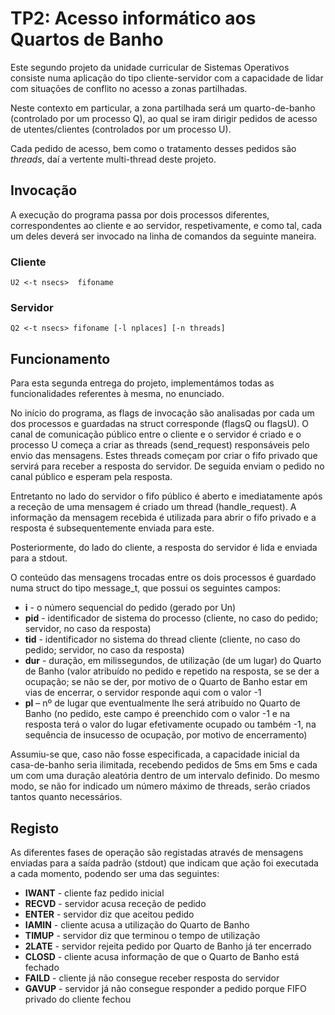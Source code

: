 # TP2: Acesso informático aos Quartos de Banho

Este segundo projeto da unidade curricular de Sistemas Operativos consiste numa aplicação do tipo cliente-servidor com a capacidade de lidar com situações de conflito no acesso a zonas partilhadas.

Neste contexto em particular, a zona partilhada será um quarto-de-banho (controlado por um processo Q), ao qual se iram dirigir pedidos de acesso de utentes/clientes (controlados por um processo U). 

Cada pedido de acesso, bem como o tratamento desses pedidos são *threads*, daí a vertente multi-thread deste projeto.

## Invocação

A execução do programa passa por dois processos diferentes, correspondentes ao cliente e ao servidor, respetivamente, e como tal, cada um deles deverá ser invocado na linha de comandos da seguinte maneira.

### Cliente

```shell
U2 <-t nsecs>  fifoname
```

### Servidor

```shell
Q2 <-t nsecs> fifoname [-l nplaces] [-n threads]
```

## Funcionamento

Para esta segunda entrega do projeto, implementámos todas as funcionalidades referentes à mesma, no enunciado. 

No início do programa, as flags de invocação são analisadas por cada um dos processos e guardadas na struct corresponde (flagsQ ou flagsU).
O canal de comunicação público entre o cliente e o servidor é criado e o processo U começa a criar as threads (send_request) responsáveis pelo envio das mensagens.
Estes threads começam por criar o fifo privado que servirá para receber a resposta do servidor. De seguida enviam o pedido no canal público e esperam pela resposta.

Entretanto no lado do servidor o fifo público é aberto e imediatamente após a receção de uma mensagem é criado um thread (handle_request).
A informação da mensagem recebida é utilizada para abrir o fifo privado e a resposta é subsequentemente enviada para este.

Posteriormente, do lado do cliente, a resposta do servidor é lida e enviada para a stdout.

O conteúdo das mensagens trocadas entre os dois processos é guardado numa struct do tipo message_t, que possui os seguintes campos:

- **i** - o número sequencial do pedido (gerado por Un)
- **pid** - identificador de sistema do processo (cliente, no caso do pedido; servidor, no caso da resposta)
- **tid** - identificador no sistema do thread cliente (cliente, no caso do pedido; servidor, no caso da
resposta)
- **dur** - duração, em milissegundos, de utilização (de um lugar) do Quarto de Banho (valor atribuído
no pedido e repetido na resposta, se se der a ocupação; se não se der, por motivo de o Quarto de
Banho estar em vias de encerrar, o servidor responde aqui com o valor -1
- **pl** – nº de lugar que eventualmente lhe será atribuído no Quarto de Banho (no pedido, este campo é
preenchido com o valor -1 e na resposta terá o valor do lugar efetivamente ocupado ou também -1,
na sequência de insucesso de ocupação, por motivo de encerramento)

Assumiu-se que, caso não fosse especificada, a capacidade inicial da casa-de-banho seria ilimitada, recebendo pedidos de 5ms em 5ms e cada um com uma duração aleatória dentro de um intervalo definido.
Do mesmo modo, se não for indicado um número máximo de threads, serão criados tantos quanto necessários.

## Registo

As diferentes fases de operação são registadas através de mensagens enviadas para a saída padrão (stdout) que indicam que ação foi executada a cada momento, podendo ser uma das seguintes:

- **IWANT** - cliente faz pedido inicial
- **RECVD** - servidor acusa receção de pedido
- **ENTER** - servidor diz que aceitou pedido
- **IAMIN** - cliente acusa a utilização do Quarto de Banho
- **TIMUP** - servidor diz que terminou o tempo de utilização
- **2LATE** - servidor rejeita pedido por Quarto de Banho já ter encerrado
- **CLOSD** - cliente acusa informação de que o Quarto de Banho está fechado
- **FAILD** - cliente já não consegue receber resposta do servidor
- **GAVUP** - servidor já não consegue responder a pedido porque FIFO privado do cliente fechou
